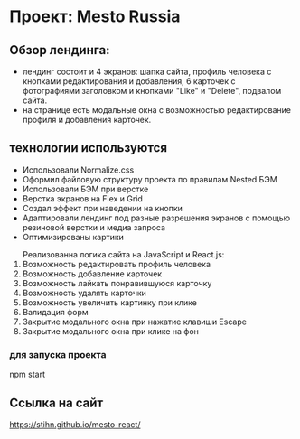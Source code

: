 # Проект: Mesto Russia

## Обзор лендинга:

* лендинг состоит и 4 экранов: шапка сайта, профиль человека с кнопками редактирования и добавления, 6 карточек с фотографиями заголовком и кнопками "Like" и "Delete", подвалом сайта.
* на странице есть модальные окна с возможностью редактирование профиля и добавления карточек.


## технологии используются

* Использовали Normalize.css
* Оформил файловую структуру проекта по правилам Nested БЭМ
* Использовали БЭМ при верстке
* Верстка экранов на Flex и Grid
* Создал эффект при наведении на кнопки
* Адаптировали лендинг под разные разрешения экранов с помощью резиновой верстки и медиа запроса
* Оптимизированы картики
<ol type='1)'>Реализованна логика сайта на JavaScript и React.js:
    <li>Возможность редактировать профиль человека</li>
    <li>Возможность добавление карточек</li>
    <li>Возможность лайкать понравившуюся карточку</li>
    <li>Возможность удалять карточки</li>
    <li>Возможность увеличить картинку при клике</li>
    <li>Валидация форм</li>
    <li>Закрытие модального окна при нажатие клавиши Escape</li>
    <li>Закрытие модального окна при клике на фон</li>
</ol>

### для запуска проекта 

<p>npm start</p>

## Ссылка на сайт
https://stihn.github.io/mesto-react/